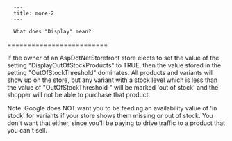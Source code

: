 
      ---
      title: more-2
      ---

      What does "Display" mean?
=========================

If the owner of an AspDotNetStorefront store elects to set the value of the setting "DisplayOutOfStockProducts" to TRUE, then the value stored in the setting "OutOfStockThreshold" dominates. All products and variants will show up on the store, but any variant with a stock level which is less than the value of "OutOfStockThreshold " will be marked 'out of stock' and the shopper will not be able to purchase that product.

Note: Google does NOT want you to be feeding an availability value of 'in stock' for variants if your store shows them missing or out of stock. You don't want that either, since you'll be paying to drive traffic to a product that you can't sell.
      